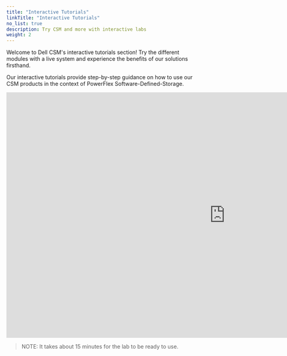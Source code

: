 ```yaml
---
title: "Interactive Tutorials"
linkTitle: "Interactive Tutorials"
no_list: true
description: Try CSM and more with interactive labs
weight: 2
---
```

Welcome to Dell CSM's interactive tutorials section! Try the different modules with a live system and experience the benefits of our solutions firsthand.

Our interactive tutorials provide step-by-step guidance on how to use our CSM products in the context of PowerFlex Software-Defined-Storage.

<iframe width="1140" height="640" sandbox="allow-forms allow-modals allow-popups allow-same-origin allow-scripts" src="https://play.instruqt.com/embed/dell/tracks/csm-quickstart?token=em_hdpeUhrpwfrkPUoo" style="border: 0;"></iframe>


> NOTE: It takes about 15 minutes for the lab to be ready to use.
